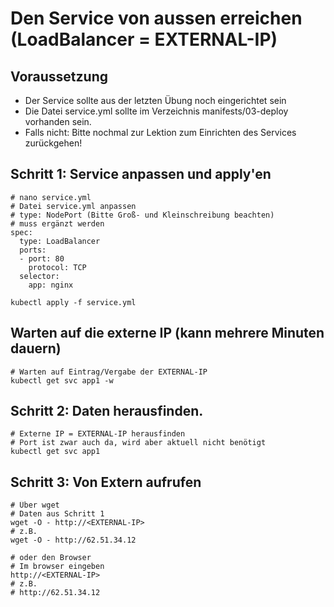 # Den Service von aussen erreichen (LoadBalancer = EXTERNAL-IP) 

## Voraussetzung

  * Der Service sollte aus der letzten Übung noch eingerichtet sein
  * Die Datei service.yml sollte im Verzeichnis manifests/03-deploy vorhanden sein.
  * Falls nicht: Bitte nochmal zur Lektion zum Einrichten des Services zurückgehen!

## Schritt 1: Service anpassen und apply'en

```
# nano service.yml 
# Datei service.yml anpassen
# type: NodePort (Bitte Groß- und Kleinschreibung beachten)
# muss ergänzt werden
spec:
  type: LoadBalancer
  ports:
  - port: 80
    protocol: TCP
  selector:
    app: nginx
```

```
kubectl apply -f service.yml
```

## Warten auf die externe IP (kann mehrere Minuten dauern) 

```
# Warten auf Eintrag/Vergabe der EXTERNAL-IP
kubectl get svc app1 -w 
```

## Schritt 2: Daten herausfinden.

```
# Externe IP = EXTERNAL-IP herausfinden
# Port ist zwar auch da, wird aber aktuell nicht benötigt
kubectl get svc app1 
```

## Schritt 3: Von Extern aufrufen 

```
# Über wget
# Daten aus Schritt 1
wget -O - http://<EXTERNAL-IP>
# z.B.
wget -O - http://62.51.34.12
```

```
# oder den Browser
# Im browser eingeben
http://<EXTERNAL-IP>
# z.B.
# http://62.51.34.12
```


